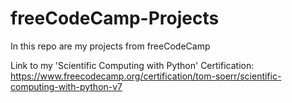 # freeCodeCamp-Projects
In this repo are my projects from freeCodeCamp

Link to my 'Scientific Computing with Python' Certification:
https://www.freecodecamp.org/certification/tom-soerr/scientific-computing-with-python-v7
